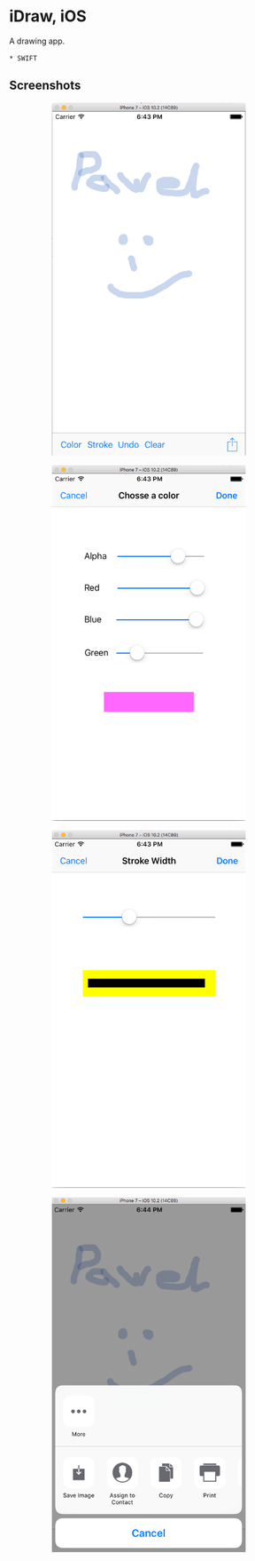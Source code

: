 # iDraw, iOS

A drawing app.

```
* SWIFT

```

## Screenshots

<p align="center">
  <img src="example.png" width="350"/>
</p>


<p align="center">
  <img src="example_1.png" width="350"/>
</p>

<p align="center">
  <img src="example_2.png" width="350"/>
</p>

<p align="center">
  <img src="example_3.png" width="350"/>
</p>
